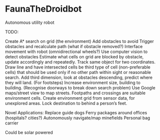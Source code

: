 # FaunaTheDroidbot
Autonomous utility robot

TODO:

Create A* search on grid (the environment)
Add obstacles to avoid
Trigger obstacles and recalculate path (what if obstacle removed?)
Interface movement with robot (omnidirectional wheels?)
Use computer vision to detect obstacles
Estimate what cells on grid are blocked by obstacle, update accordingly and repeatedly.
Track same object for two coordinates. Draw line and have intersected cells be third type of cell (non-preferable cells) that should be used only if no other path within sight or reasonable search.
Add third dimension, look at obstacles descending, predict where they will land. (For footsteps)
Increase environment size, building to building. (Recognise doorways to break down search problem)
Use Google maps/street view to map streets. Footpaths and crossings are suitable environment cells.
Create environment grid from sensor data, for unexplored areas.
Lock destination to behind a person’s feet.


Novel Applications:
Replace guide dogs
Ferry packages around offices (hospitals? cities?)
Autonomously navigate/map minefields
Personal bag carrier

Could be solar powered
